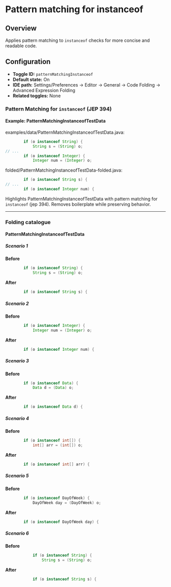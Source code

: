 # Pattern matching for instanceof

## Overview

Applies pattern matching to `instanceof` checks for more concise and readable code.

## Configuration

- **Toggle ID:** `patternMatchingInstanceof`
- **Default state:** On
- **IDE path:** Settings/Preferences → Editor → General → Code Folding → Advanced Expression Folding
- **Related toggles:** None

### Pattern Matching for `instanceof` (JEP 394)

#### Example: PatternMatchingInstanceofTestData

examples/data/PatternMatchingInstanceofTestData.java:
```java
        if (o instanceof String) {
            String s = (String) o;
// ...
        if (o instanceof Integer) {
            Integer num = (Integer) o;
```

folded/PatternMatchingInstanceofTestData-folded.java:
```java
        if (o instanceof String s) {
// ...
        if (o instanceof Integer num) {
```

Highlights PatternMatchingInstanceofTestData with pattern matching for `instanceof` (jep 394).
Removes boilerplate while preserving behavior.


---
### Folding catalogue

#### PatternMatchingInstanceofTestData

##### Scenario 1

**Before**
```java
        if (o instanceof String) {
            String s = (String) o;
```

**After**
```java
        if (o instanceof String s) {
```


##### Scenario 2

**Before**
```java
        if (o instanceof Integer) {
            Integer num = (Integer) o;
```

**After**
```java
        if (o instanceof Integer num) {
```


##### Scenario 3

**Before**
```java
        if (o instanceof Data) {
            Data d = (Data) o;
```

**After**
```java
        if (o instanceof Data d) {
```


##### Scenario 4

**Before**
```java
        if (o instanceof int[]) {
            int[] arr = (int[]) o;
```

**After**
```java
        if (o instanceof int[] arr) {
```


##### Scenario 5

**Before**
```java
        if (o instanceof DayOfWeek) {
            DayOfWeek day = (DayOfWeek) o;
```

**After**
```java
        if (o instanceof DayOfWeek day) {
```


##### Scenario 6

**Before**
```java
            if (o instanceof String) {
                String s = (String) o;
```

**After**
```java
            if (o instanceof String s) {
```
